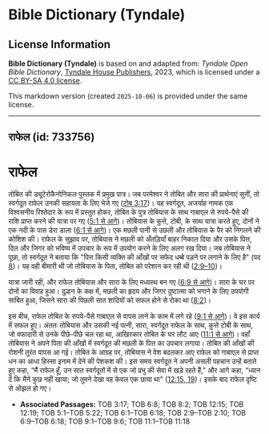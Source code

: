 # Bible Dictionary (Tyndale)

## License Information

**Bible Dictionary (Tyndale)** is based on and adapted from: _Tyndale Open Bible Dictionary_, [Tyndale House Publishers](https://tyndaleopenresources.com/), 2023, which is licensed under a [CC BY-SA 4.0 license](https://creativecommons.org/licenses/by-sa/4.0/legalcode.en).

This markdown version (created `2025-10-06`) is provided under the same license.



--------------------------------

## राफेल (id: 733756)

राफेल
=====

तोबित की ड्यूटेरोकैनोनिकल पुस्तक में प्रमुख पात्र। जब परमेश्वर ने तोबित और सारा की प्रार्थनाएं सुनीं, तो स्वर्गदूत राफेल उनकी सहायता के लिए भेजे गए ([टोब 3:17](https://ref.ly/Tob3:17))। यह स्वर्गदूत, अजर्याह नामक एक विश्वसनीय रिश्तेदार के रूप में प्रस्तुत होकर, तोबित के पुत्र तोबियास के साथ गाबाएल से रुपये\-पैसे की राशि प्राप्त करने की यात्रा पर गए ([5:1 से आगे](https://ref.ly/Tob5:1-Tob5:22))। तोबियास के कुत्ते, टोबी, के साथ यात्रा करते हुए, दोनों ने एक नदी के पास डेरा डाला ([6:1 से आगे](https://ref.ly/Tob6:1-Tob6:18))। एक मछली पानी से उछली और तोबियास के पैर को निगलने की कोशिश की। राफेल के सुझाव पर, तोबियास ने मछली को अँतड़ियाँ बाहर निकाल दिया और उसके पित्त, दिल और जिगर को भविष्य में उपचार के रूप में उपयोग करने के लिए अलग रख दिया। जब तोबियास ने पूछा, तो स्वर्गदूत ने बताया कि "पित्त किसी व्यक्ति की आँखों पर सफेद धब्बे पड़ने पर लगाने के लिए है" (पद [8](https://ref.ly/Tob6:8))। यह वही बीमारी थी जो तोबियास के पिता, तोबित को परेशान कर रही थी ([2:9–10](https://ref.ly/Tob2:9-Tob2:10))।

यात्रा जारी रही, और राफेल तोबियास और सारा के लिए मध्यस्थ बन गए ([6:9 से आगे](https://ref.ly/Tob6:9-Tob6:18))। सारा के घर पर दोनों का विवाह हुआ। दुल्हन के कक्ष में, मछली का हृदय और जिगर दुष्टात्मा को भगाने के लिए उपयोगी साबित हुआ, जिसने सारा की पिछली सात शादियों को सफल होने से रोका था ([8:2](https://ref.ly/Tob8:2))।

इस बीच, राफेल तोबित के रुपये\-पैसे गाबाएल से वापस लाने के काम में लगे रहे ([9:1 से आगे](https://ref.ly/Tob9:1-Tob9:6))। वे इस कार्य में सफल हुए। अंततः तोबियास और उसकी नई पत्नी, सारा, स्वर्गदूत राफेल के साथ, कुत्ते टोबी के साथ, जो वफादारी से उनके पीछे\-पीछे चल रहा था, आखिरकार तोबित के घर लौट आए ([11:1 से आगे](https://ref.ly/Tob11:1-Tob11:18))। वहाँ तोबियास ने अपने पिता की आँखों में स्वर्गदूत की मछली के पित्त का उपचार लगाया। तोबित की आँखों की रोशनी तुरंत वापस आ गई। तोबित के आग्रह पर, तोबियास ने वेश बदलकर आए राफेल को गाबाएल से प्राप्त धन का आधा हिस्सा इनाम में देने की पेशकश की। इस समय स्वर्गदूत ने अपनी असली पहचान उन्हें बताते हुए कहा, “मैं राफेल हूँ, उन सात स्वर्गदूतों में से एक जो प्रभु की सेवा में खड़े रहते हैं,” और आगे कहा, “ध्यान दें कि मैंने कुछ नहीं खाया; जो तुमने देखा वह केवल एक छाया था" ([12:15, 19](https://ref.ly/Tob12:15,Tob12:19))। इसके बाद राफेल दृष्टि से ओझल हो गए।

* **Associated Passages:** TOB 3:17; TOB 6:8; TOB 8:2; TOB 12:15; TOB 12:19; TOB 5:1–TOB 5:22; TOB 6:1–TOB 6:18; TOB 2:9–TOB 2:10; TOB 6:9–TOB 6:18; TOB 9:1–TOB 9:6; TOB 11:1–TOB 11:18

